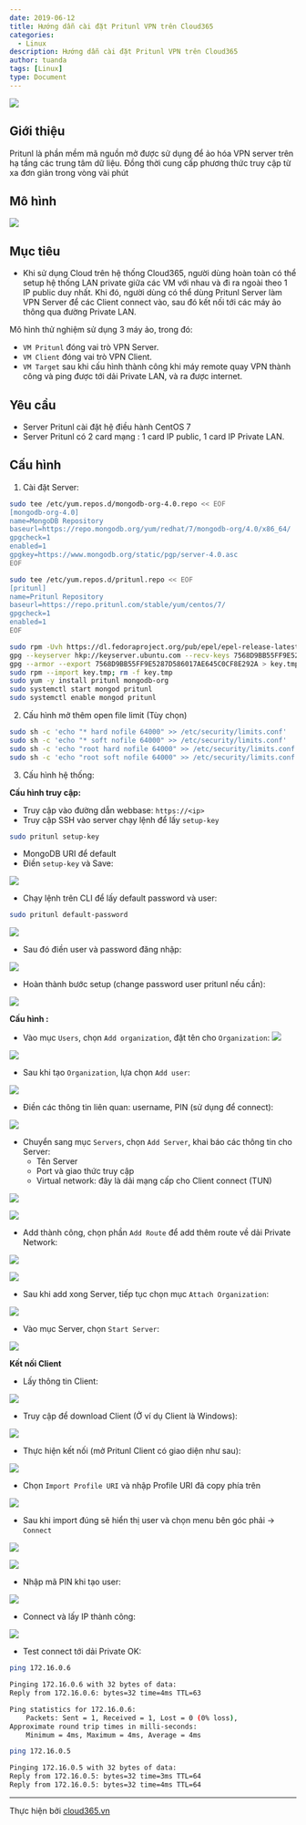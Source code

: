 ```yaml
---
date: 2019-06-12
title: Hướng dẫn cài đặt Pritunl VPN trên Cloud365
categories:
  - Linux
description: Hướng dẫn cài đặt Pritunl VPN trên Cloud365
author: tuanda
tags: [Linux]
type: Document
---
```


![](/images/img-pritunl/pritunl1.png)
## Giới thiệu
Pritunl là phần mềm mã nguồn mở được sử dụng để ảo hóa VPN server trên hạ tầng các trung tâm dữ liệu. Đồng thời cung cấp phương thức truy cập từ xa đơn giản trong vòng vài phút

## Mô hình
![](/images/img-pritunl/pritunl.png)

## Mục tiêu
- Khi sử dụng Cloud trên hệ thống Cloud365, người dùng hoàn toàn có thể setup hệ thống LAN private giữa các VM với nhau và đi ra ngoài theo 1 IP public duy nhất. Khi đó, người dùng có thể dùng Pritunl Server làm VPN Server để các Client connect vào, sau đó kết nối tới các máy ảo thông qua đường Private  LAN.

Mô hình thử nghiệm sử dụng 3 máy ảo, trong đó:
- `VM Pritunl` đóng vai trò VPN Server.
- `VM Client` đóng vai trò VPN Client.
- `VM Target` sau khi cấu hình thành công khi máy remote quay VPN thành công và ping được tới dải Private LAN, và ra được internet.

## Yêu cầu
- Server Pritunl cài đặt hệ điều hành CentOS 7
- Server Pritunl có 2 card mạng : 1 card IP public, 1 card IP Private LAN.

## Cấu hình
1. Cài đặt Server:

```sh
sudo tee /etc/yum.repos.d/mongodb-org-4.0.repo << EOF
[mongodb-org-4.0]
name=MongoDB Repository
baseurl=https://repo.mongodb.org/yum/redhat/7/mongodb-org/4.0/x86_64/
gpgcheck=1
enabled=1
gpgkey=https://www.mongodb.org/static/pgp/server-4.0.asc
EOF

sudo tee /etc/yum.repos.d/pritunl.repo << EOF
[pritunl]
name=Pritunl Repository
baseurl=https://repo.pritunl.com/stable/yum/centos/7/
gpgcheck=1
enabled=1
EOF

sudo rpm -Uvh https://dl.fedoraproject.org/pub/epel/epel-release-latest-7.noarch.rpm
gpg --keyserver hkp://keyserver.ubuntu.com --recv-keys 7568D9BB55FF9E5287D586017AE645C0CF8E292A
gpg --armor --export 7568D9BB55FF9E5287D586017AE645C0CF8E292A > key.tmp;
sudo rpm --import key.tmp; rm -f key.tmp
sudo yum -y install pritunl mongodb-org
sudo systemctl start mongod pritunl
sudo systemctl enable mongod pritunl
```

2. Cấu hình mở thêm open file limit (Tùy chọn)
```sh
sudo sh -c 'echo "* hard nofile 64000" >> /etc/security/limits.conf'
sudo sh -c 'echo "* soft nofile 64000" >> /etc/security/limits.conf'
sudo sh -c 'echo "root hard nofile 64000" >> /etc/security/limits.conf'
sudo sh -c 'echo "root soft nofile 64000" >> /etc/security/limits.conf'
```

3. Cấu hình hệ thống:

**Cấu hình truy cập:**

- Truy cập vào đường dẫn webbase:
`https://<ip>`
- Truy cập SSH vào server chạy lệnh để lấy `setup-key`

```sh
sudo pritunl setup-key
```

- MongoDB URI để default
- Điền `setup-key` và Save:

![](/images/img-pritunl/pritunl3.png)

- Chạy lệnh trên CLI để lấy default password và user:
```sh
sudo pritunl default-password
```

![](/images/img-pritunl/pritunl5.png)

- Sau đó điền user và password đăng nhập:

![](/images/img-pritunl/pritunl4.png)

- Hoàn thành bước setup (change password user pritunl nếu cần):

![](/images/img-pritunl/pritunl6.png)

**Cấu hình :**

- Vào mục `Users`, chọn `Add organization`, đặt tên cho `Organization`:
![](/images/img-pritunl/pritunl7.png)

![](/images/img-pritunl/pritunl8.png)

- Sau khi tạo `Organization`, lựa chọn `Add user`:

![](/images/img-pritunl/pritunl9.png)

- Điền các thông tin liên quan: username, PIN (sử dụng để connect):

![](/images/img-pritunl/pritunl10.png)

- Chuyển sang mục `Servers`, chọn `Add Server`, khai báo các thông tin cho Server:
    - Tên Server
    - Port và giao thức truy cập
    - Virtual network: đây là dải mạng cấp cho Client connect (TUN)

![](/images/img-pritunl/pritunl11.png)

![](/images/img-pritunl/pritunl12.png)

- Add thành công, chọn phần `Add Route` để add thêm route về dải Private Network:

![](/images/img-pritunl/pritunl14.png)

![](/images/img-pritunl/pritunl15.png)

- Sau khi add xong Server, tiếp tục chọn mục `Attach Organization`:

![](/images/img-pritunl/pritunl13.png)

- Vào mục Server, chọn `Start Server`:

![](/images/img-pritunl/pritunl15b.png)

**Kết nối Client**

- Lấy thông tin Client:

![](/images/img-pritunl/pritunl16.png)

- Truy cập để download Client (Ở ví dụ Client là Windows):

![](/images/img-pritunl/pritunl17.png)

- Thực hiện kết nối (mở Pritunl Client có giao diện như sau):

![](/images/img-pritunl/pritunl18.png)

- Chọn `Import Profile URI` và nhập Profile URI đã copy phía trên

![](/images/img-pritunl/pritunl19.png)

- Sau khi import đúng sẽ hiển thị user và chọn menu bên góc phải -> `Connect` 

![](/images/img-pritunl/pritunl20.png)

![](/images/img-pritunl/pritunl21.png)

- Nhập mã PIN khi tạo user:

![](/images/img-pritunl/pritunl22.png)

- Connect và lấy IP thành công:

![](/images/img-pritunl/pritunl23.png)

- Test connect tới dải Private OK:

```sh
ping 172.16.0.6

Pinging 172.16.0.6 with 32 bytes of data:
Reply from 172.16.0.6: bytes=32 time=4ms TTL=63

Ping statistics for 172.16.0.6:
    Packets: Sent = 1, Received = 1, Lost = 0 (0% loss),
Approximate round trip times in milli-seconds:
    Minimum = 4ms, Maximum = 4ms, Average = 4ms

ping 172.16.0.5

Pinging 172.16.0.5 with 32 bytes of data:
Reply from 172.16.0.5: bytes=32 time=3ms TTL=64
Reply from 172.16.0.5: bytes=32 time=4ms TTL=64
```




---
Thực hiện bởi <a href="https://cloud365.vn/" target="_blank">cloud365.vn</a>